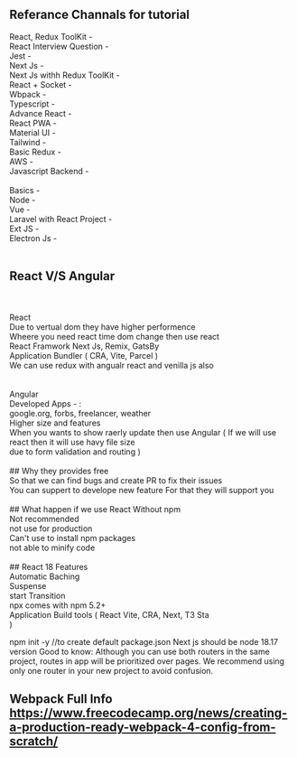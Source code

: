 ## Referance Channals for tutorial

<a hreff="https://www.youtube.com/watch?v=vz1RlUyrc3w&list=PLu71SKxNbfoDqgPchmvIsL4hTnJIrtige">React, Redux ToolKit - </a><br/>
<a hreff="https://www.youtube.com/watch?v=IT8OH9wE8M8&list=PL8p2I9GklV46zcfphaPD9xA0NhU2AKeCR">React Interview Question - </a><br/>
<a hreff="https://www.youtube.com/watch?v=xntMzZ5S1N0&list=PL8p2I9GklV47ZpFC9sNHTXwJRgwwzdkNG">Jest - </a><br/>
<a hreff="https://www.youtube.com/watch?v=YIqLzP0sVdc&list=PL8p2I9GklV44sj_Ikp8jQSvwD-m9htnHT">Next Js - </a><br/>
<a hreff="https://www.youtube.com/watch?v=5b3EeDJ_lus&list=PL8p2I9GklV47f0ZedfW67mM7PP74txHdw">Next Js withh Redux ToolKit - </a><br/>
<a hreff="https://www.youtube.com/watch?v=gryv5fboZHM&list=PL8p2I9GklV44QbwHVf9TMncJ7u6ZUlc9m&pp=iAQB">React + Socket - </a><br/>
<a hreff="https://www.youtube.com/watch?v=m_0o_YYmvVo&list=PL8p2I9GklV44T0YqVWyaPDcMdMpc5F6fp&pp=iAQB">Wbpack - </a><br/>
<a hreff="https://www.youtube.com/watch?v=B2mpyyubMCw&list=PL8p2I9GklV44LQUAXoJSN6W9uQG6erSA6">Typescript - </a><br/>
<a hreff="https://www.youtube.com/watch?v=kzwhFiw_My4&list=PL8p2I9GklV4760TbxmyQnJkMHHJ4HeT-q">Advance React - </a><br/>
<a hreff="https://www.youtube.com/watch?v=bRoRikxgIew&list=PL8p2I9GklV46NFHdQMFBjXvxwVqtJpa2N&pp=iAQB">React PWA - </a><br/>
<a hreff="https://www.youtube.com/watch?v=GE9bRdg4NTQ&list=PL8p2I9GklV4722H3_nosmpdjNXIPuBUXm">Material UI - </a><br/>
<a hreff="https://www.youtube.com/watch?v=_9mTJ84uL1Q&t=51s">Tailwind - </a><br/>
<a hreff="https://www.youtube.com/watch?v=Gqbfuuxv5ow&list=PL8p2I9GklV47jjUSMRXdLJQZCaImCPJjx">Basic Redux - </a><br/>
<a hreff="https://www.youtube.com/watch?v=TLf5OASKf18&list=PLu71SKxNbfoAlLSbCCttE4p5xxkDVCOk_">AWS - </a><br/>
<a hreff="https://www.youtube.com/watch?v=_9mTJ84uL1Q&t=51s">Javascript Backend - </a><br/>
<br/>
<a hreff="https://www.youtube.com/watch?v=Imq-P8EvPVg&list=PL8p2I9GklV47_aGbZ6vT2FgnIXgJnWxfH">Basics - </a><br/>
<a hreff="https://www.youtube.com/watch?v=zaLfOjNEOaQ&list=PL8p2I9GklV456iofeMKReMTvWLr7Ki9At">Node - </a><br/>
<a hreff="https://www.youtube.com/watch?v=h18hbBNxXac&list=PL8p2I9GklV45e7L_qC_mntM7FhSIV8pqa">Vue - </a>	<br/>
<a hreff="https://www.youtube.com/watch?v=z0UqqoedPkQ&list=PL8p2I9GklV441mpKgiou6lQ7cDFmqYA3B&pp=iAQB">Laravel with React Project - </a><br/>
<a hreff="https://www.youtube.com/watch?v=6W8m57d43eA&list=PL8p2I9GklV47EtM9MtAncMf4XLDJjaLkz&pp=iAQB">Ext JS - </a><br/>
<a hreff="https://www.youtube.com/watch?v=OLiY4AkY3Yk&list=PL8p2I9GklV47wOP4u1pe0Ca6xFUkU5ZxN"></a>Electron Js - <br/>
<br/>
## React V/S Angular<br/>
<br/>
<br/>
React<br/>
Due to vertual dom they have higher performence<br/>
Wheere you need react time dom change then use react<br/>
React Framwork Next Js, Remix, GatsBy<br/>
Application Bundler ( CRA, Vite, Parcel )<br/>
We can use redux with angualr react and venilla js also<br/>
<br/>
<br/>
Angular<br/>
Developed Apps - : <br/>
google.org, forbs, freelancer, weather<br/>
Higher size and features<br/>
When you wants to show raerly update then use Angular ( If we will use react then it will use havy file size<br/> due to form validation and routing )
<br/>
<br/>
## Why they provides free<br/>
So that we can find bugs and create PR to fix their issues <br/>
You can suppert to develope new feature For that they will support  you<br/>
<br/>
## What happen if we use React Without npm<br/>
Not recommended<br/>
not use for production<br/>
Can't use to install npm packages<br/>
not able to minify code<br/>
<br/>
## React 18 Features<br/>
Automatic Baching<br/>
Suspense<br/>
start Transition<br/>
npx comes with npm 5.2+ <br/>
Application Build tools ( React Vite, CRA, Next, T3 Sta<br/> )

npm init -y  //to create default package.json
Next js should be node 18.17 version
Good to know: Although you can use both routers in the same project, routes in app will be prioritized over pages. We recommend using only one router in your new project to avoid confusion.

## Webpack Full Info https://www.freecodecamp.org/news/creating-a-production-ready-webpack-4-config-from-scratch/